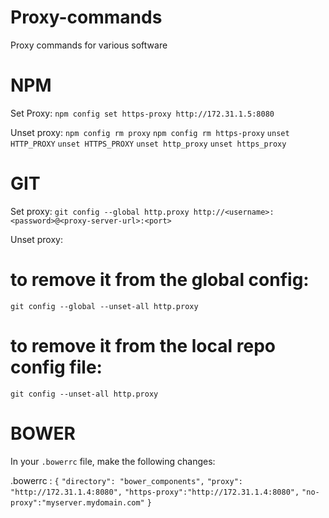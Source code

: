 # Proxy-commands
Proxy commands for various software

# NPM 

Set Proxy: 
`npm config set https-proxy http://172.31.1.5:8080`

Unset proxy: 
`npm config rm proxy`
`npm config rm https-proxy`
`unset HTTP_PROXY`
`unset HTTPS_PROXY`
`unset http_proxy`
`unset https_proxy`


# GIT 
Set proxy: 
`git config --global http.proxy http://<username>:<password>@<proxy-server-url>:<port>`

Unset proxy: 
# to remove it from the global config:
`git config --global --unset-all http.proxy`
# to remove it from the local repo config file:
`git config --unset-all http.proxy` 

# BOWER
In your `.bowerrc` file, make the following changes: 

.bowerrc :
`{`
  `"directory": "bower_components",` 
  `"proxy": "http://172.31.1.4:8080",`
  `"https-proxy":"http://172.31.1.4:8080",`
  `"no-proxy":"myserver.mydomain.com"`
`}`
